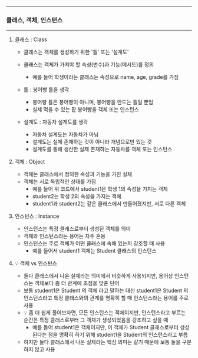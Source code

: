 -----
### 클래스, 객체, 인스턴스
-----
1. 클래스 : Class      
    - 클래스는 객체를 생성하기 위한 '틀' 또는 '설계도'
    - 클래스는 객체가 가져야 할 속성(변수)과 기능(메서드)를 정의
      + 예를 들어 학생이라는 클래스는 속성으로 name, age, grade를 가짐
    - 틀 : 붕어빵 틀을 생각
      + 붕어빵 틀은 붕어빵이 아니며, 붕어빵을 만드는 틀일 뿐임
      + 실제 먹을 수 있는 팥 붕어빵을 객체 또는 인스턴스

    - 설계도 : 자동차 설계도를 생각
      + 자동차 설계도는 자동차가 아님
      + 설계도는 실제 존재하는 것이 아니라 개념으로만 있는 것
      + 설계도를 통해 생산한 실제 존재하는 자동차를 객체 또는 인스턴스

2. 객체 : Object
    - 객체는 클래스에서 정의한 속성과 기능을 가진 실체
    - 객체는 서로 독립적인 상태를 가짐
      + 예를 들어 위 코드에서 student1은 학생 1의 속성을 가지는 객체
      + student2는 학생 2의 속성을 가지는 객체
      + student1과 student2는 같은 클래스에서 만들어졌지만, 서로 다른 객체

3. 인스턴스 : Instance
     - 인스턴스는 특정 클래스로부터 생성된 객체를 의미
     - 객체와 인스턴스라는 용어는 자주 혼용
     - 인스턴스는 주로 객체가 어떤 클래스에 속해 있는지 강조할 때 사용
       + 예를 들어서 student1 객체는 Student 클래스의 인스턴스

4. 💡 객체 vs 인스턴스
   - 둘다 클래스에서 나온 실체라는 의미에서 비슷하게 사용되지만, 용어상 인스턴스는 객체보다 좀 더 관계에 초점을 맞춘 단어
   - 보통 student1은 Student 의 객체 라고 말하는 대신 student1은 Student 의 인스턴스라고 특정 클래스와의 관계를 명확히 할 때 인스턴스라는 용어를 주로 사용
   - 💡 좀 더 쉽게 풀어보자면, 모든 인스턴스는 객체이지만, 인스턴스라고 부르는 순간은 특정 클래스로부터 그 객체가 생성되었음을 강조하고 싶을 때
     + 예를 들어 student1은 객체이지만, 이 객체가 Student 클래스로부터 생성된다는 점을 명확히 하기 위해 student1을 Student의 인스턴스라고 부름
   - 하지만 둘다 클래스에서 나온 실체라는 핵심 의미는 같기 때문에 보통 둘을 구분하지 않고 사용
